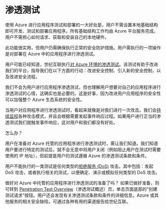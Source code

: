 <properties
   pageTitle="渗透测试 | Microsoft Azure"
   description="本文概述了渗透测试（简称 pentest）过程，以及如何对运行在 Azure 基础结构中的应用进行渗透测试。"
   services="security"
   documentationCenter="na"
   authors="YuriDio"
   manager="swadhwa"
   editor="TomSh"/>  


<tags
   ms.service="security"
   ms.devlang="na"
   ms.topic="article"
   ms.tgt_pltfrm="na"
   ms.workload="na"
   ms.date="08/09/2016"
   wacn.date="10/31/2016"
   ms.author="yurid"/>  


# 渗透测试

使用 Azure 进行应用程序测试和部署的一大好处是，用户不需设置本地基础结构即可开发、测试和部署应用程序。所有基础结构工作均由 Azure 平台服务完成。用户不需担心如何请求、获取和安装自己的本地硬件。

此功能很实用，但用户仍需确保执行正常的安全防护措施。用户需执行的一项操作是对部署在 Azure 中的应用程序进行渗透测试。

用户可能已经知道，世纪互联执行[对 Azure 环境的渗透测试](https://gallery.technet.microsoft.com/Cloud-Red-Teaming-b837392e)。该测试有助于改进我们的平台，指导我们在以下方面的行动：改进安全控制、引入新的安全控制，以及改进安全流程。

我们不会为用户进行应用程序渗透测试，但也理解用户想要对自己的应用程序进行渗透测试的心情，这确实也是必要的。这是好事，因为改进用户应用程序的安全性可以加强整个 Azure 生态系统的安全性。

当用户对应用程序进行渗透测试时，看起来就像是对我们进行一次攻击。我们会[持续监视](http://blogs.msdn.com/b/azuresecurity/archive/2015/07/05/best-practices-to-protect-your-azure-deployment-against-cloud-drive-by-attacks.aspx)各种攻击模式，并且会根据需要发起事件响应过程。如果用户进行正当的渗透测试我们就触发事件响应，这对用户和我们都没有好处。

怎么办？

用户在准备对 Azure 托管的应用程序进行渗透测试时，需让我们知道。我们知道用户要进行特定的测试后，就不会无意中将用户关闭（例如阻止用户在测试时需要使用的 IP 地址），但前提是用户的测试遵循 Azure 的渗透测试条款和条件。

用户不能执行的一类测试是任何类型的[拒绝服务 (DoS)](https://en.wikipedia.org/wiki/Denial-of-service_attack) 攻击。其中包括：发起 DoS 攻击，或者执行相关的测试，以便确定、演示或模拟任何类型的 DoS 攻击。

做好对 Azure 中托管的应用程序进行渗透测试的准备了吗？ 如果已做好准备，则可转到 [Penetration Test Overview](https://www.trustcenter.cn/zh-cn/security/penetrationtesting.html)（渗透测试概述）页，单击页面底部的“创建测试请求”按钮。用户还会发现有关渗透测试条款和条件的详细信息。Azure 或其他服务的相关安全缺陷，可通过各种有用的渠道报告给世纪互联。 

<!---HONumber=Mooncake_1024_2016-->